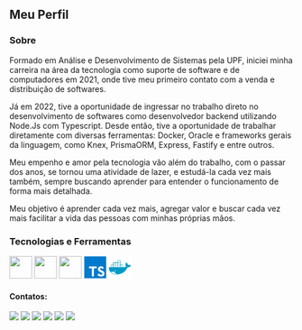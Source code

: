 ## Meu Perfil

### Sobre
Formado em Análise e Desenvolvimento de Sistemas pela UPF, iniciei minha carreira na área da tecnologia como suporte de software e de computadores em 2021, onde tive meu primeiro contato com a venda e distribuição de softwares.

Já em 2022, tive a oportunidade de ingressar no trabalho direto no desenvolvimento de softwares como desenvolvedor backend utilizando Node.Js com Typescript. Desde então, tive a oportunidade de trabalhar diretamente com diversas ferramentas: Docker, Oracle e frameworks gerais da linguagem, como Knex, PrismaORM, Express, Fastify e entre outros.

Meu empenho e amor pela tecnologia vão além do trabalho, com o passar dos anos, se tornou uma atividade de lazer, e estudá-la cada vez mais também, sempre buscando aprender para entender o funcionamento de forma mais detalhada.

Meu objetivo é aprender cada vez mais, agregar valor e buscar cada vez mais facilitar a vida das pessoas com minhas próprias mãos.

### Tecnologias e Ferramentas 

<img src="https://cdn.jsdelivr.net/gh/devicons/devicon/icons/git/git-plain.svg" width="40" height="40"/> <img src="https://cdn.jsdelivr.net/gh/devicons/devicon/icons/postgresql/postgresql-plain.svg" width="40" height="40"/> <img src="https://cdn.jsdelivr.net/gh/devicons/devicon/icons/nodejs/nodejs-plain.svg" width="40" height="40"/> <img src="https://github.com/devicons/devicon/blob/v2.15.1/icons/typescript/typescript-plain.svg" width="40" height="40"/> <img src="https://github.com/devicons/devicon/blob/v2.15.1/icons/docker/docker-plain.svg" width="40" height="40"/>

#### Contatos:

<div>
  <a href="https://linktr.ee/Otarossoni" target="_blank"><img src="https://img.shields.io/badge/Linktr.ee-43E55E?style=for-the-badge&logo=linktree&logoColor=white" target="_blank"></a> 
  <a href="mailto:otarossoni@gmail.com"><img src="https://img.shields.io/badge/Gmail-D14836?style=for-the-badge&logo=gmail&logoColor=white" target="_blank"></a>
  <a href="https://www.linkedin.com/in/ot%C3%A1vio-monteiro-rossoni/" target="_blank"><img src="https://img.shields.io/badge/-LinkedIn-%230077B5?style=for-the-badge&logo=linkedin&logoColor=white" target="_blank"></a>   
  <a href="https://wa.me/99039404" target="_blank"><img src="https://img.shields.io/badge/WhatsApp-25D366?style=for-the-badge&logo=whatsapp&logoColor=white" target="_blank"></a>
  <a href="https://t.me/Otarossoni" target="_blank"><img src="https://img.shields.io/badge/Telegram-2CA5E0?style=for-the-badge&logo=telegram&logoColor=white" target="_blank"></a>
  <a href="https://steamcommunity.com/id/OMRStein" target="_blank"><img src="https://img.shields.io/badge/Steam-000000?style=for-the-badge&logo=steam&logoColor=white" target="_blank"></a> 
</div>
